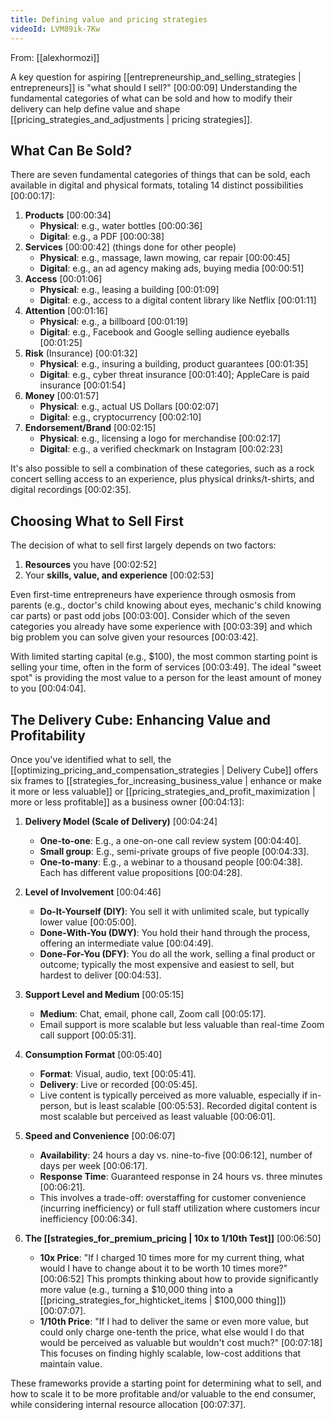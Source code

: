 ```yaml
---
title: Defining value and pricing strategies
videoId: LVM89ik-7Kw
---
```


From: [[alexhormozi]] <br/> 

A key question for aspiring [[entrepreneurship_and_selling_strategies | entrepreneurs]] is "what should I sell?" <a class="yt-timestamp" data-t="00:00:09">[00:00:09]</a> Understanding the fundamental categories of what can be sold and how to modify their delivery can help define value and shape [[pricing_strategies_and_adjustments | pricing strategies]].

## What Can Be Sold?

There are seven fundamental categories of things that can be sold, each available in digital and physical formats, totaling 14 distinct possibilities <a class="yt-timestamp" data-t="00:00:17">[00:00:17]</a>:

1.  **Products** <a class="yt-timestamp" data-t="00:00:34">[00:00:34]</a>
    *   **Physical**: e.g., water bottles <a class="yt-timestamp" data-t="00:00:36">[00:00:36]</a>
    *   **Digital**: e.g., a PDF <a class="yt-timestamp" data-t="00:00:38">[00:00:38]</a>
2.  **Services** <a class="yt-timestamp" data-t="00:00:42">[00:00:42]</a> (things done for other people)
    *   **Physical**: e.g., massage, lawn mowing, car repair <a class="yt-timestamp" data-t="00:00:45">[00:00:45]</a>
    *   **Digital**: e.g., an ad agency making ads, buying media <a class="yt-timestamp" data-t="00:00:51">[00:00:51]</a>
3.  **Access** <a class="yt-timestamp" data-t="00:01:06">[00:01:06]</a>
    *   **Physical**: e.g., leasing a building <a class="yt-timestamp" data-t="00:01:09">[00:01:09]</a>
    *   **Digital**: e.g., access to a digital content library like Netflix <a class="yt-timestamp" data-t="00:01:11">[00:01:11]</a>
4.  **Attention** <a class="yt-timestamp" data-t="00:01:16">[00:01:16]</a>
    *   **Physical**: e.g., a billboard <a class="yt-timestamp" data-t="00:01:19">[00:01:19]</a>
    *   **Digital**: e.g., Facebook and Google selling audience eyeballs <a class="yt-timestamp" data-t="00:01:25">[00:01:25]</a>
5.  **Risk** (Insurance) <a class="yt-timestamp" data-t="00:01:32">[00:01:32]</a>
    *   **Physical**: e.g., insuring a building, product guarantees <a class="yt-timestamp" data-t="00:01:35">[00:01:35]</a>
    *   **Digital**: e.g., cyber threat insurance <a class="yt-timestamp" data-t="00:01:40">[00:01:40]</a>; AppleCare is paid insurance <a class="yt-timestamp" data-t="00:01:54">[00:01:54]</a>
6.  **Money** <a class="yt-timestamp" data-t="00:01:57">[00:01:57]</a>
    *   **Physical**: e.g., actual US Dollars <a class="yt-timestamp" data-t="00:02:07">[00:02:07]</a>
    *   **Digital**: e.g., cryptocurrency <a class="yt-timestamp" data-t="00:02:10">[00:02:10]</a>
7.  **Endorsement/Brand** <a class="yt-timestamp" data-t="00:02:15">[00:02:15]</a>
    *   **Physical**: e.g., licensing a logo for merchandise <a class="yt-timestamp" data-t="00:02:17">[00:02:17]</a>
    *   **Digital**: e.g., a verified checkmark on Instagram <a class="yt-timestamp" data-t="00:02:23">[00:02:23]</a>

It's also possible to sell a combination of these categories, such as a rock concert selling access to an experience, plus physical drinks/t-shirts, and digital recordings <a class="yt-timestamp" data-t="00:02:35">[00:02:35]</a>.

## Choosing What to Sell First

The decision of what to sell first largely depends on two factors:
1.  **Resources** you have <a class="yt-timestamp" data-t="00:02:52">[00:02:52]</a>
2.  Your **skills, value, and experience** <a class="yt-timestamp" data-t="00:02:53">[00:02:53]</a>

Even first-time entrepreneurs have experience through osmosis from parents (e.g., doctor's child knowing about eyes, mechanic's child knowing car parts) or past odd jobs <a class="yt-timestamp" data-t="00:03:00">[00:03:00]</a>. Consider which of the seven categories you already have some experience with <a class="yt-timestamp" data-t="00:03:39">[00:03:39]</a> and which big problem you can solve given your resources <a class="yt-timestamp" data-t="00:03:42">[00:03:42]</a>.

With limited starting capital (e.g., $100), the most common starting point is selling your time, often in the form of services <a class="yt-timestamp" data-t="00:03:49">[00:03:49]</a>. The ideal "sweet spot" is providing the most value to a person for the least amount of money to you <a class="yt-timestamp" data-t="00:04:04">[00:04:04]</a>.

## The Delivery Cube: Enhancing Value and Profitability

Once you've identified what to sell, the [[optimizing_pricing_and_compensation_strategies | Delivery Cube]] offers six frames to [[strategies_for_increasing_business_value | enhance or make it more or less valuable]] or [[pricing_strategies_and_profit_maximization | more or less profitable]] as a business owner <a class="yt-timestamp" data-t="00:04:13">[00:04:13]</a>:

1.  **Delivery Model (Scale of Delivery)** <a class="yt-timestamp" data-t="00:04:24">[00:04:24]</a>
    *   **One-to-one**: E.g., a one-on-one call review system <a class="yt-timestamp" data-t="00:04:40">[00:04:40]</a>.
    *   **Small group**: E.g., semi-private groups of five people <a class="yt-timestamp" data-t="00:04:33">[00:04:33]</a>.
    *   **One-to-many**: E.g., a webinar to a thousand people <a class="yt-timestamp" data-t="00:04:38">[00:04:38]</a>.
    Each has different value propositions <a class="yt-timestamp" data-t="00:04:28">[00:04:28]</a>.

2.  **Level of Involvement** <a class="yt-timestamp" data-t="00:04:46">[00:04:46]</a>
    *   **Do-It-Yourself (DIY)**: You sell it with unlimited scale, but typically lower value <a class="yt-timestamp" data-t="00:05:00">[00:05:00]</a>.
    *   **Done-With-You (DWY)**: You hold their hand through the process, offering an intermediate value <a class="yt-timestamp" data-t="00:04:49">[00:04:49]</a>.
    *   **Done-For-You (DFY)**: You do all the work, selling a final product or outcome; typically the most expensive and easiest to sell, but hardest to deliver <a class="yt-timestamp" data-t="00:04:53">[00:04:53]</a>.

3.  **Support Level and Medium** <a class="yt-timestamp" data-t="00:05:15">[00:05:15]</a>
    *   **Medium**: Chat, email, phone call, Zoom call <a class="yt-timestamp" data-t="00:05:17">[00:05:17]</a>.
    *   Email support is more scalable but less valuable than real-time Zoom call support <a class="yt-timestamp" data-t="00:05:31">[00:05:31]</a>.

4.  **Consumption Format** <a class="yt-timestamp" data-t="00:05:40">[00:05:40]</a>
    *   **Format**: Visual, audio, text <a class="yt-timestamp" data-t="00:05:41">[00:05:41]</a>.
    *   **Delivery**: Live or recorded <a class="yt-timestamp" data-t="00:05:45">[00:05:45]</a>.
    *   Live content is typically perceived as more valuable, especially if in-person, but is least scalable <a class="yt-timestamp" data-t="00:05:53">[00:05:53]</a>. Recorded digital content is most scalable but perceived as least valuable <a class="yt-timestamp" data-t="00:06:01">[00:06:01]</a>.

5.  **Speed and Convenience** <a class="yt-timestamp" data-t="00:06:07">[00:06:07]</a>
    *   **Availability**: 24 hours a day vs. nine-to-five <a class="yt-timestamp" data-t="00:06:12">[00:06:12]</a>, number of days per week <a class="yt-timestamp" data-t="00:06:17">[00:06:17]</a>.
    *   **Response Time**: Guaranteed response in 24 hours vs. three minutes <a class="yt-timestamp" data-t="00:06:21">[00:06:21]</a>.
    *   This involves a trade-off: overstaffing for customer convenience (incurring inefficiency) or full staff utilization where customers incur inefficiency <a class="yt-timestamp" data-t="00:06:34">[00:06:34]</a>.

6.  **The [[strategies_for_premium_pricing | 10x to 1/10th Test]]** <a class="yt-timestamp" data-t="00:06:50">[00:06:50]</a>
    *   **10x Price**: "If I charged 10 times more for my current thing, what would I have to change about it to be worth 10 times more?" <a class="yt-timestamp" data-t="00:06:52">[00:06:52]</a> This prompts thinking about how to provide significantly more value (e.g., turning a $10,000 thing into a [[pricing_strategies_for_highticket_items | $100,000 thing]]) <a class="yt-timestamp" data-t="00:07:07">[00:07:07]</a>.
    *   **1/10th Price**: "If I had to deliver the same or even more value, but could only charge one-tenth the price, what else would I do that would be perceived as valuable but wouldn't cost much?" <a class="yt-timestamp" data-t="00:07:18">[00:07:18]</a> This focuses on finding highly scalable, low-cost additions that maintain value.

These frameworks provide a starting point for determining what to sell, and how to scale it to be more profitable and/or valuable to the end consumer, while considering internal resource allocation <a class="yt-timestamp" data-t="00:07:37">[00:07:37]</a>.